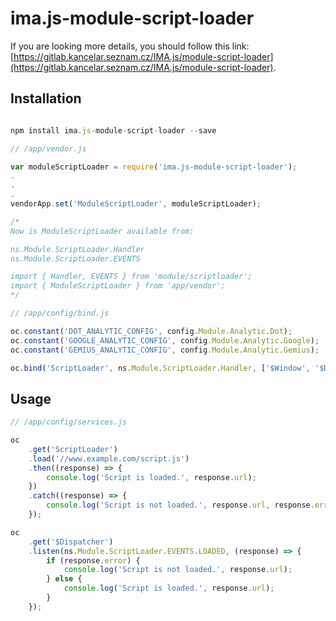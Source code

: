 # ima.js-module-script-loader

If you are looking more details, you should
follow this link:
[https://gitlab.kancelar.seznam.cz/IMA.js/module-script-loader](https://gitlab.kancelar.seznam.cz/IMA.js/module-script-loader).

## Installation

```javascript

npm install ima.js-module-script-loader --save

```

```javascript
// /app/vendor.js

var moduleScriptLoader = require('ima.js-module-script-loader');
.
.
.
vendorApp.set('ModuleScriptLoader', moduleScriptLoader);

/*
Now is ModuleScriptLoader available from:

ns.Module.ScriptLoader.Handler
ns.Module.ScriptLoader.EVENTS

import { Handler, EVENTS } from 'module/scriptloader';
import { ModuleScriptLoader } from 'app/vendor';
*/

```

```javascript
// /app/config/bind.js

oc.constant('DOT_ANALYTIC_CONFIG', config.Module.Analytic.Dot);
oc.constant('GOOGLE_ANALYTIC_CONFIG', config.Module.Analytic.Google);
oc.constant('GEMIUS_ANALYTIC_CONFIG', config.Module.Analytic.Gemius);

oc.bind('ScriptLoader', ns.Module.ScriptLoader.Handler, ['$Window', '$Dispatcher', ns.Module.ScriptLoader.EVENTS]);

```

## Usage

```javascript
// /app/config/services.js

oc
	.get('ScriptLoader')
	.load('//www.example.com/script.js')
	.then((response) => {
		console.log('Script is loaded.', response.url);
	})
	.catch((response) => {
		console.log('Script is not loaded.', response.url, response.error);
	});

oc
	.get('$Dispatcher')
	.listen(ns.Module.ScriptLoader.EVENTS.LOADED, (response) => {
		if (response.error) {
			console.log('Script is not loaded.', response.url);
		} else {
			console.log('Script is loaded.', response.url);
		}
	});

```
